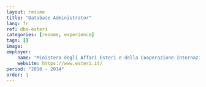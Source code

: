 ```yaml
---
layout: resume
title: "Database Administrator"
lang: fr
ref: dba-esteri
categories: [resume, experience]
tags: []
image:
employer:
    name: "Ministero degli Affari Esteri e della Cooperazione Internazionale"
    website: https://www.esteri.it/
period: "2010 - 2014"
order: 1
---
```

